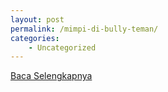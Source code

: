 ```yaml
---
layout: post
permalink: /mimpi-di-bully-teman/
categories:
    - Uncategorized
---
```


[Baca Selengkapnya](/01)